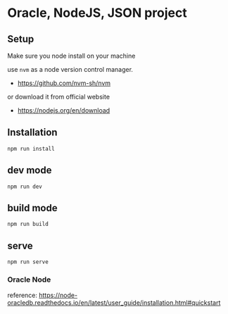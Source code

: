 # Oracle, NodeJS, JSON project

## Setup 
Make sure you node install on your machine

use `nvm`  as a node version control manager.
- https://github.com/nvm-sh/nvm

or download it from official website 
- https://nodejs.org/en/download

## Installation
`npm run install`

## dev mode
`npm run dev`

## build mode
`npm run build`

## serve 
`npm run serve`

### Oracle Node 
reference: https://node-oracledb.readthedocs.io/en/latest/user_guide/installation.html#quickstart

